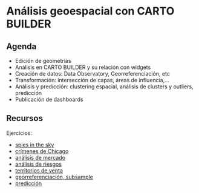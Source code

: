 Análisis geoespacial con CARTO BUILDER
==========================================

## Agenda

* Edición de geometrías
* Análisis en CARTO BUILDER y su relación con widgets
* Creación de datos: Data Observatory, Georreferenciación, etc
* Transformación: intersección de capas, áreas de influencia,...
* Análisis y predicción: clustering espacial, análisis de clusters y outliers, predicción
* Publicación de dashboards

## Recursos

Ejercicios:

* [spies in the sky](exercises/spies.md)
* [crímenes de Chicago](exercises/chicago.md)
* [análisis de mercado](exercises/dominos.md)
* [análisis de riesgos](exercises/railways.md)
* [territorios de venta](exercises/portland.md)
* [georreferenciación, subsample](exercises/TODO)
* [predicción](exercises/TODO)